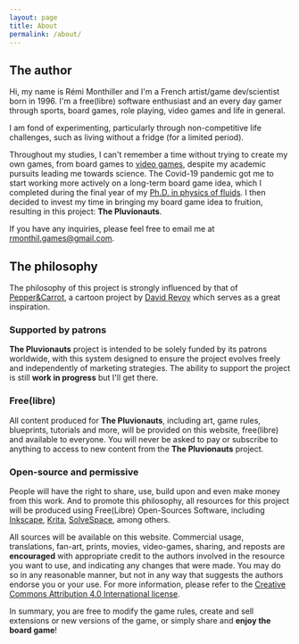 ```yaml
---
layout: page
title: About
permalink: /about/
---
```


## The author

Hi, my name is Rémi Monthiller and I'm a French artist/game dev/scientist born in 1996. 
I'm a free(libre) software enthusiast and an every day gamer through sports, board games, role playing, video games and life in general.

I am fond of experimenting, particularly through non-competitive life challenges, such as living without a fridge (for a limited period).

Throughout my studies, I can't remember a time without trying to create my own games, from board games to [video games](https://rmonthil.itch.io/), despite my academic pursuits leading me towards science.
The Covid-19 pandemic got me to start working more actively on a long-term board game idea, which I completed during the final year of my [Ph.D. in physics of fluids](https://www.youtube.com/watch?v=LDYkYfR8kcw&t).
I then decided to invest my time in bringing my board game idea to fruition, resulting in this project: **The Pluvionauts**.

If you have any inquiries, please feel free to email me at [rmonthil.games@gmail.com](mailto:rmonthil.games@gmail.com).

## The philosophy

The philosophy of this project is strongly influenced by that of [Pepper&Carrot](https://www.peppercarrot.com/en/), a cartoon project by [David Revoy](https://www.davidrevoy.com/) which serves as a great inspiration.

### Supported by patrons

**The Pluvionauts** project is intended to be solely funded by its patrons worldwide, with this system designed to ensure the project evolves freely and independently of marketing strategies.
The ability to support the project is still **work in progress** but I'll get there.

### Free(libre)

All content produced for **The Pluvionauts**, including art, game rules, blueprints, tutorials and more, will be provided on this website, free(libre) and available to everyone.
You will never be asked to pay or subscribe to anything to access to new content from the **The Pluvionauts** project.

### Open-source and permissive

People will have the right to share, use, build upon and even make money from this work.
And to promote this philosophy, all resources for this project will be produced using Free(Libre) Open-Sources Software, including [Inkscape](https://inkscape.org/), [Krita](https://krita.org), [SolveSpace](https://solvespace.com/index.pl), among others.

All sources will be available on this website.
Commercial usage, translations, fan-art, prints, movies, video-games, sharing, and reposts are **encouraged** with appropriate credit to the authors involved in the resource you want to use, and indicating any changes that were made.
You may do so in any reasonable manner, but not in any way that suggests the authors endorse you or your use. 
For more information, please refer to the [Creative Commons Attribution 4.0 International license](https://creativecommons.org/licenses/by/4.0/deed.en).

In summary, you are free to modify the game rules, create and sell extensions or new versions of the game, or simply share and **enjoy the board game**!
